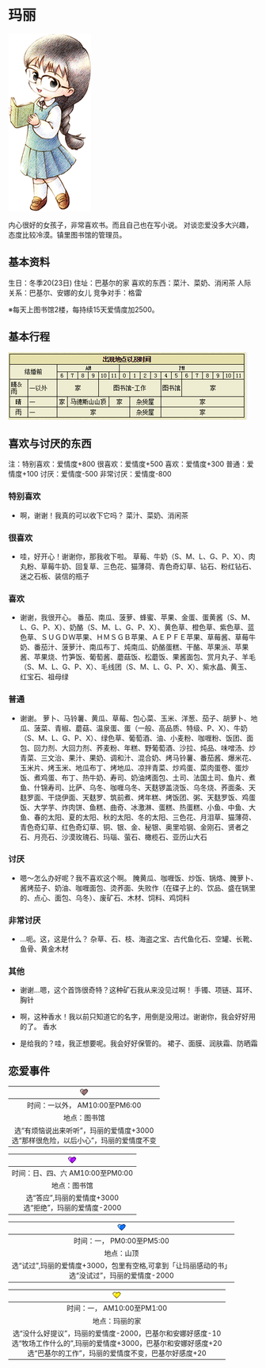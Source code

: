 # 玛丽

![玛丽](玛丽.png)

内心很好的女孩子，非常喜欢书。而且自己也在写小说。
对谈恋爱没多大兴趣，态度比较冷漠。镇里图书馆的管理员。

## 基本资料

生日：冬季20(23日)
住址：巴基尔的家
喜欢的东西：菜汁、菜奶、消闲茶
人际关系：巴基尔、安娜的女儿
竞争对手：格雷

※每天上图书馆2楼，每持续15天爱情度加2500。

## 基本行程

![玛丽行程](玛丽行程.png)

## 喜欢与讨厌的东西

注：特别喜欢：爱情度+800 很喜欢：爱情度+500 喜欢：爱情度+300 普通：爱情度+100 讨厌：爱情度-500 非常讨厌：爱情度-800

### 特别喜欢

- 啊，谢谢！我真的可以收下它吗？
菜汁、菜奶、消闲茶

### 很喜欢

- 哇，好开心！谢谢你，那我收下啦。
草莓、牛奶（S、M、L、G、P、X）、肉丸粉、草莓牛奶、回复草、三色花、猫薄荷、青色奇幻草、钻石、粉红钻石、迷之石板、装信的瓶子

### 喜欢

- 谢谢，我很开心。
番茄、南瓜、菠萝、蜂蜜、苹果、金蛋、蛋黄酱（S、M、L、G、P、X）、奶酪（S、M、L、G、P、X）、黄色草、橙色草、紫色草、蓝色草、ＳＵＧＤＷ苹果、ＨＭＳＧＢ苹果、ＡＥＰＦＥ苹果、草莓酱、草莓牛奶、番茄汁、菠萝汁、南瓜布丁、炖南瓜、奶酪蛋糕、干酪、苹果派、苹果酱、苹果烧、竹笋饭、葡萄酱、蘑菇饭、松蘑饭、果酱面包、赏月丸子、羊毛（S、M、L、G、P、X）、毛线团（S、M、L、G、P、X）、紫水晶、黄玉、红宝石、祖母绿

### 普通

- 谢谢。
萝卜、马铃薯、黄瓜、草莓、包心菜、玉米、洋葱、茄子、胡萝卜、地瓜、菠菜、青椒、蘑菇、温泉蛋、蛋（一般、高品质、特级、P、X）、牛奶（S、M、L、G、P、X）、绿色草、葡萄酒、油、小麦粉、咖喱粉、饭团、面包、回力剂、大回力剂、荞麦粉、年糕、野葡萄酒、沙拉、炖品、味噌汤、炒青菜、三文治、果汁、果奶、调和汁、混合奶、烤马铃薯、番茄酱、爆米花、玉米片、烤玉米、地瓜布丁、烤地瓜、凉拌青菜、炒鸡蛋、菜肉蛋卷、蛋炒饭、煮鸡蛋、布丁、热牛奶、寿司、奶油烤面包、土司、法国土司、鱼片、煮鱼、什锦寿司、比萨、乌冬、咖喱乌冬、天麸锣盖浇饭、乌冬烧、荞面条、天麸罗面、干烧伊面、天麸罗、筑前煮、烤年糕、烤饭团、粥、天麸罗饭、鸡蛋饭、大学芋、炸肉饼、鱼糕、曲奇、冰激淋、蛋糕、热蛋糕、小鱼、中鱼、大鱼、春的太阳、夏的太阳、秋的太阳、冬的太阳、三色花、月泪草、猫薄荷、青色奇幻草、红色奇幻草、铜、银、金、秘银、奥里哈钢、金刚石、贤者之石、月亮石、沙漠玫瑰石、玛瑙、萤石、橄榄石、亚历山大石

### 讨厌

- 嗯～怎么办好呢？我不喜欢这个啊。
腌黄瓜、咖喱饭、炒饭、锅烙、腌萝卜、酱烤茄子、奶油、咖喱面包、烫荞面、失败作（在碟子上的、饮品、盛在锅里的、点心、面包、乌冬）、废矿石、木材、饲料、鸡饲料

### 非常讨厌

- …呃。这，这是什么？
杂草、石、枝、海盗之宝、古代鱼化石、空罐、长靴、鱼骨、黄金木材

### 其他

- 谢谢…嗯，这个首饰很奇特？这种矿石我从来没见过啊！
手镯、项链、耳环、胸针

- 啊，这种香水！我以前只知道它的名字，用倒是没用过。谢谢你，我会好好用的了。
香水

- 是给我的？哇，我正想要呢。我会好好保管的。
裙子、面膜、润肤霜、防晒霜

## 恋爱事件

|![黑心](黑心.png)
|:-:
|时间：一以外， AM10:00至PM6:00
|地点：图书馆
|选“有烦恼说出来听听”，玛丽的爱情度+3000<br>选“那样很危险，以后小心”，玛丽的爱情度不变

|![紫心](紫心.png)
|:-:
|时间：日、四、六 AM10:00至PM0:00
|地点：图书馆
|选“答应”,玛丽的爱情度+3000<br>选“拒绝”，玛丽的爱情度-2000

|![蓝心](蓝心.png)
|:-:
|时间：一， PM0:00至PM5:00
|地点：山顶
|选“试过”,玛丽的爱情度+3000，包里有空格,可拿到「让玛丽感动的书」<br>选“没试过”，玛丽的爱情度-2000

|![黄心](黄心.png)
|:-:
|时间：一， AM10:00至PM1:00
|地点：玛丽的家
|选“没什么好提议”，玛丽的爱情度-2000，巴基尔和安娜好感度-10<br>选“牧场工作什么的”,玛丽的爱情度+3000，巴基尔和安娜好感度+20<br>选“巴基尔的工作”，玛丽的爱情度不变，巴基尔好感度+20
